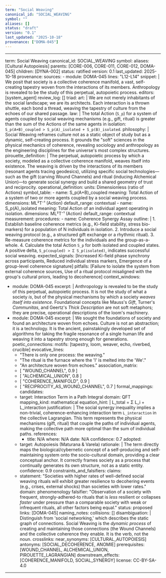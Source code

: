 ```yaml
---
term: "Social Weaving"
canonical_id: "SOCIAL_WEAVING"
symbol: ""
aliases: []
status: "draft"
version: "0.1"
last_updated: "2025-10-18"
provenance: ["DOMA-045"]
---
```


---
term: Social Weaving
canonical_id: SOCIAL_WEAVING
symbol: 
aliases: [Cultural Autopoiesis]
parents: [CORE-006, CORE-011, CORE-012, DOMA-045]
children: [DYNA-002]
status: ratified
version: 0.1
last_updated: 2025-10-18
provenance:
  sources:
    - module: DOMA-045
      lines: "L12-L14"
      snippet: |
        We posit that society is a collective coherence manifold, a vast, self-creating tapestry woven from the interactions of its members. Anthropology is revealed to be the study of this perpetual, autopoietic process.
  editors: [system_agent]
  review_log: []
triad:
  art: |
    We are not merely inhabitants of the social landscape; we are its architects. Each interaction is a thrown shuttle, each bond a thread, weaving the tapestry of culture from the echoes of our shared passage.
  law: |
    The total Action (`S_p`) for a system of agents coupled by social weaving mechanisms (e.g., gift, ritual) is greater than the sum of the Actions of the same agents in isolation: `S_p(A+B)_coupled > S_p(A)_isolated + S_p(B)_isolated`.
  philosophy: |
    Social Weaving reframes culture not as a static object of study but as a dynamic, self-creating process. It grounds the "soft" sciences in the physical mechanics of coherence, revealing sociology and anthropology as the engineering disciplines for the universe's most complex structures.
pirouette_definition: |
  The perpetual, autopoietic process by which a society, modeled as a collective coherence manifold, weaves itself into existence. The weaving is driven by the interactions of its members (resonant agents tracing geodesics), utilizing specific social technologies—such as the gift (carving Wound Channels) and ritual (inducing Alchemical Union)—to generate social synergy and build a shared geometry of trust and reciprocity.
operational_definition:
  units: Dimensionless (ratio of Actions)
  symbol_table:
    - name: S_p(A+B)_coupled
      meaning: Total Action of a system of two or more agents coupled by a social weaving process.
      dimensions: ML²T⁻¹ (Action)
      default_range: contextual
    - name: S_p(A)_isolated
      meaning: Total Action of an individual agent operating in isolation.
      dimensions: ML²T⁻¹ (Action)
      default_range: contextual
  measurement:
    procedures:
      - name: Coherence Synergy Assay
        outline: |
          1. Establish baseline coherence metrics (e.g., Ki-field stability, stress bio-markers) for a population of N individuals in isolation.
          2. Introduce a social weaving protocol (e.g., a structured gift exchange or a rhythmic ritual).
          3. Re-measure coherence metrics for the individuals and the group-as-a-whole.
          4. Calculate the total Action `S_p` for both isolated and coupled states. A positive delta, `S_p(coupled) > Σ S_p(isolated)`, indicates successful social weaving.
        expected_signals: [Increased Ki-field phase synchrony across participants, Reduced individual stress markers, Emergence of a group-level coherence signature]
        pitfalls: [Failure to isolate the system from external coherence sources, Use of a ritual protocol misaligned with the group's cultural priors, leading to decoherence]
context_windows:
  - module: DOMA-045
    excerpt: |
      Anthropology is revealed to be the study of this perpetual, autopoietic process. It is not the study of what a society *is*, but of the physical mechanisms by which a society *weaves itself into existence*. Foundational concepts like Mauss's *Gift*, Turner's *Communitas*, and Geertz's *Thick Description* are not soft metaphors; they are precise, operational descriptions of the loom's machinery.
  - module: DOMA-045
    excerpt: |
      We sought the foundations of society and found an architecture woven from echoes. Culture is not an abstraction; it is a technology. It is the ancient, painstakingly developed set of algorithms for taking the fragile resonance of a single human life and weaving it into a tapestry strong enough for generations.
poetic_connections:
  motifs: [tapestry, loom, weaver, echo, riverbed, crucible]
  evocative_lines:
    - "There is only one process: the weaving."
    - "The ritual is the furnace where the 'I' is melted into the 'We'."
    - "An architecture woven from echoes."
  association_matrix:
    - [ "WOUND_CHANNEL", 0.9 ]
    - [ "ALCHEMICAL_UNION", 0.8 ]
    - [ "COHERENCE_MANIFOLD", 0.9 ]
    - [ "RECIPROCITY_AS_WOUND_CHANNEL", 0.7 ]
formal_mappings:
  candidates:
    - target: Interaction Term in a Path Integral
      domain: QFT
      mapping_kind: mathematical
      equation_hint: |
        L_total = Σ L_i + L_interaction
      justification: |
        The social synergy inequality implies a non-trivial, coherence-enhancing interaction term `L_interaction` in the collective Lagrangian. This term represents the physical mechanisms (gift, ritual) that couple the paths of individual agents, making the collective path more optimal than the sum of individual paths.
      references:
        - title: N/A
          where: N/A
          date: N/A
      confidence: 0.7
  adopted:
    - target: Autopoiesis (Maturana & Varela)
      rationale: |
        The term directly maps the biological/cybernetic concept of a self-producing and self-maintaining system onto the socio-cultural domain, providing a clear conceptual anchor. It correctly frames society as a process that continually generates its own structure, not as a static entity.
      confidence: 0.9
constraints_and_falsifiers:
  claims:
    - statement: "Societies with higher rates of well-defined social weaving rituals will exhibit greater resilience to decohering events (e.g., crises, external shocks) than societies with lower rates."
      domain: phenomenology
      falsifier: "Observation of a society with frequent, strongly-adhered-to rituals that is *less* resilient or collapses *faster* under pressure than a comparable society with weak or infrequent rituals, all other factors being equal."
      status: proposed
      links: [DOMA-045]
naming_notes:
  collisions: []
  disambiguation: |
    Distinguish from 'social networking,' which describes the static graph of connections. Social Weaving is the *dynamic process* of creating and maintaining those connections (the Wound Channels) and the collective coherence they enable. It is the verb, not the noun.
crosslinks:
  near_synonyms: [CULTURAL_AUTOPOIESIS]
  antonyms: [SOCIAL_DECOHERENCE, ANOMIE]
  prerequisites: [WOUND_CHANNEL, ALCHEMICAL_UNION, PIROUETTE_LAGRANGIAN]
  downstream_effects: [COHERENCE_MANIFOLD, SOCIAL_SYNERGY]
license: CC-BY-SA-4.0
---